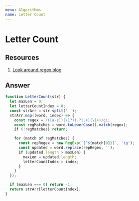 ```yaml
---
menu: Algorithms
name: Letter Count
---
```


# Letter Count

## Resources

1. [Look around regex blog](https://www.regular-expressions.info/lookaround2.html)

## Answer

```javascript
function LetterCount(str) {
  let maxLen = 0;
  let letterCountIndex = 0;
  const strArr = str.split(' ');
  strArr.map((word, index) => {
    const regex = /([a-z])(\1?)(.?|.+)(\1+)/gi;
    const regMatches = word.toLowerCase().match(regex);
    if (!regMatches) return;

    for (match of regMatches) {
      const repRegex = new RegExp(`[^${match[0]}]`, 'ig');
      const updated = word.replace(repRegex, '');
      if (updated.length > maxLen) {
        maxLen = updated.length;
        letterCountIndex = index;
      }
    }
  });

  if (maxLen === 0) return -1;
  return strArr[letterCountIndex];
}
```
